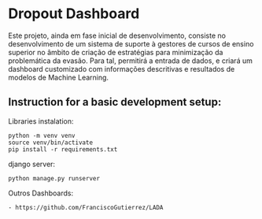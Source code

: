 # Dropout Dashboard

Este projeto, ainda em fase inicial de desenvolvimento, consiste no desenvolvimento de um sistema de suporte à gestores de cursos de ensino superior no âmbito de criação de estratégias para minimização da problemática da evasão. Para tal, permitirá a entrada de dados, e criará um dashboard customizado com informações descritivas e resultados de modelos de Machine Learning.

## Instruction for a basic development setup:

Libraries instalation:

    python -m venv venv
    source venv/bin/activate
    pip install -r requirements.txt

django server:

    python manage.py runserver
    
Outros Dashboards:

    - https://github.com/FranciscoGutierrez/LADA

